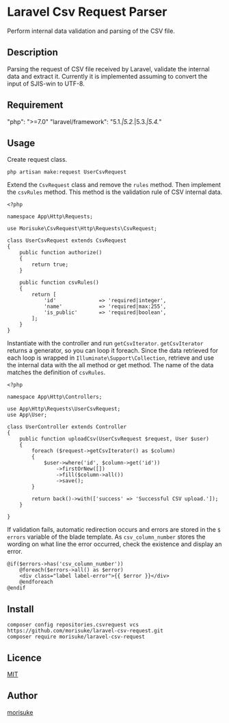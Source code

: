 Laravel Csv Request Parser
====

Perform internal data validation and parsing of the CSV file.

## Description
Parsing the request of CSV file received by Laravel, validate the internal data and extract it.
Currently it is implemented assuming to convert the input of SJIS-win to UTF-8.

## Requirement
"php": ">=7.0"
"laravel/framework": "5.1.*|5.2.*|5.3.*|5.4.*"

## Usage

Create request class.

```
php artisan make:request UserCsvRequest
```

Extend the ```CsvRequest``` class and remove the ```rules``` method.
Then implement the ```csvRules``` method.
This method is the validation rule of CSV internal data.

```
<?php

namespace App\Http\Requests;

use Morisuke\CsvRequest\Http\Requests\CsvRequest;

class UserCsvRequest extends CsvRequest
{
    public function authorize()
    {
        return true;
    }

    public function csvRules()
    {
        return [
            'id'              => 'required|integer',
            'name'            => 'required|max:255',
            'is_public'       => 'required|boolean',
        ];
    }
}
```

Instantiate with the controller and run ```getCsvIterator```.
```getCsvIterator``` returns a generator, so you can loop it foreach.
Since the data retrieved for each loop is wrapped in ```Illuminate\Support\Collection```, retrieve and use the internal data with the all method or get method.
The name of the data matches the definition of ```csvRules```.

```
<?php

namespace App\Http\Controllers;

use App\Http\Requests\UserCsvRequest;
use App\User;

class UserController extends Controller
{
    public function uploadCsv(UserCsvRequest $request, User $user)
    {
        foreach ($request->getCsvIterator() as $column)
        {
            $user->where('id', $column->get('id'))
                ->firstOrNew([])
                ->fill($column->all())
                ->save();
        }

        return back()->with(['success' => 'Successful CSV upload.']);
    }

}
```

If validation fails, automatic redirection occurs and errors are stored in the ```$ errors``` variable of the blade template.
As ```csv_column_number``` stores the wording on what line the error occurred, check the existence and display an error.

```
@if($errors->has('csv_column_number'))
    @foreach($errors->all() as $error)
    <div class="label label-error">{{ $error }}</div>
    @endforeach
@endif
```

## Install

```
composer config repositories.csvrequest vcs https://github.com/morisuke/laravel-csv-request.git
composer require morisuke/laravel-csv-request
```

## Licence

[MIT](https://github.com/tcnksm/tool/blob/master/LICENCE)

## Author

[morisuke](https://github.com/morisuke)

